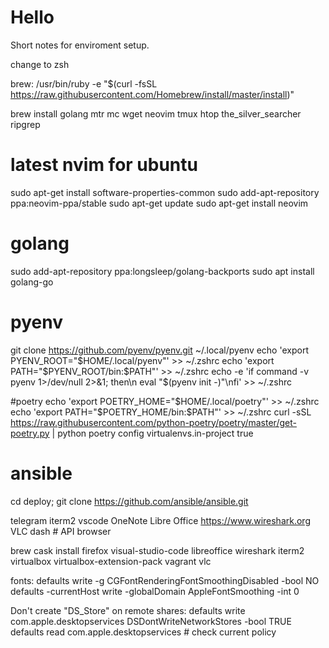 # Hello
Short notes for enviroment setup.

change to zsh

brew: /usr/bin/ruby -e "$(curl -fsSL https://raw.githubusercontent.com/Homebrew/install/master/install)"

brew install golang mtr mc wget neovim tmux htop the_silver_searcher ripgrep

# latest nvim for ubuntu
sudo apt-get install software-properties-common
sudo add-apt-repository ppa:neovim-ppa/stable
sudo apt-get update
sudo apt-get install neovim

# golang
sudo add-apt-repository ppa:longsleep/golang-backports
sudo apt install golang-go

# pyenv
git clone https://github.com/pyenv/pyenv.git ~/.local/pyenv
echo 'export PYENV_ROOT="$HOME/.local/pyenv"' >> ~/.zshrc
echo 'export PATH="$PYENV_ROOT/bin:$PATH"' >> ~/.zshrc
echo -e 'if command -v pyenv 1>/dev/null 2>&1; then\n  eval "$(pyenv init -)"\nfi' >> ~/.zshrc

#poetry
echo 'export POETRY_HOME="$HOME/.local/poetry"' >> ~/.zshrc
echo 'export PATH="$POETRY_HOME/bin:$PATH"' >> ~/.zshrc
curl -sSL https://raw.githubusercontent.com/python-poetry/poetry/master/get-poetry.py | python
poetry config virtualenvs.in-project true

# ansible
cd deploy; git clone https://github.com/ansible/ansible.git

telegram
iterm2
vscode
OneNote
Libre Office
https://www.wireshark.org
VLC
dash # API browser

brew cask install firefox visual-studio-code libreoffice wireshark iterm2 virtualbox virtualbox-extension-pack vagrant vlc

fonts:
defaults write -g CGFontRenderingFontSmoothingDisabled -bool NO
defaults -currentHost write -globalDomain AppleFontSmoothing -int 0

Don't create "DS_Store" on remote shares:
defaults write com.apple.desktopservices DSDontWriteNetworkStores -bool TRUE
defaults read com.apple.desktopservices # check current policy
